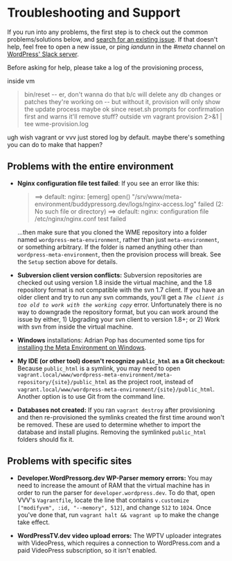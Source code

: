 # Troubleshooting and Support

If you run into any problems, the first step is to check out the common problems/solutions below,
and [search for an existing issue](https://github.com/WordPress/meta-environment/issues). If that
doesn't help, feel free to open a new issue, or ping *iandunn* in the *#meta* channel on
[WordPress' Slack server](https://make.wordpress.org/chat/).

Before asking for help, please take a log of the provisioning process,

inside vm
> bin/reset
  -- er, don't wanna do that b/c will delete any db changes or patches they're working on
  -- but without it, provision will only show the update process
  maybe ok since reset.sh prompts for confirmation first and warns it'll remove stuff?
outside vm
> vagrant provision 2>&1 | tee wme-provision.log

ugh wish vagrant or vvv just stored log by default. maybe there's something you can do to make that happen?

## Problems with the entire environment

* **Nginx configuration file test failed**: If you see an error like this:

	> ==> default: nginx: [emerg] open() "/srv/www/meta-environment/buddypressorg.dev/logs/nginx-access.log" failed (2: No such file or directory)
	> ==> default: nginx: configuration file /etc/nginx/nginx.conf test failed

	...then make sure that you cloned the WME repository into a folder named `wordpress-meta-environment`, rather than just `meta-environment`, or something arbitrary. If the folder is named anything other than `wordpress-meta-environment`, then the provision process will break. See the `Setup` section above for details.

* **Subversion client version conflicts:** Subversion repositories are checked out using version 1.8 inside the
  virtual machine, and the 1.8 repository format is not compatible with the svn 1.7 client. If you have an older
  client and try to run any svn commands, you'll get a *`The client is too old to work with the working copy`*
  error. Unfortunately there is no way to downgrade the repository format, but you can work around the issue by
  either, 1) Upgrading your svn client to version 1.8+; or 2) Work with svn from inside the virtual machine.

* **Windows** installations: Adrian Pop has documented some tips for [installing the Meta Environment on Windows](http://test.informagination.ro/wordpress-meta-environment-in-win-10/).

* **My IDE (or other tool) doesn't recognize `public_html` as a Git checkout:** Because `public_html` is a symlink, you may need to open `vagrant.local/www/wordpress-meta-environment/meta-repository/{site}/public_html` as the project root, instead of `vagrant.local/www/wordpress-meta-environment/{site}/public_html`. Another option is to use Git from the command line. 

* **Databases not created:** If you ran `vagrant destroy` after provisioning and then re-provisioned the symlinks created the first time around won't be removed. These are used to determine whether to import the database and install plugins. Removing the symlinked `public_html` folders should fix it.

## Problems with specific sites

* **Developer.WordPressorg.dev WP-Parser memory errors:** You may need to increase the amount of RAM that the virtual
  machine has in order to run the parser for `developer.wordpress.dev`. To do that, open VVV's `Vagrantfile`,
  locate the line that contains `v.customize ["modifyvm", :id, "--memory", 512]`, and change `512` to `1024`. Once
  you've done that, run `vagrant halt && vagrant up` to make the change take effect.

* **WordPressTV.dev video upload errors:** The WPTV uploader integrates with VideoPress, which requires a connection
  to WordPress.com and a paid VideoPress subscription, so it isn't enabled.

